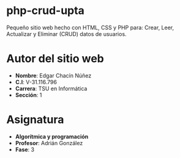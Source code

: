 # php-crud-upta
Pequeño sitio web hecho con HTML, CSS y PHP para: Crear, Leer, Actualizar y Eliminar (CRUD) datos de usuarios.

# Autor del sitio web
- **Nombre**: Edgar Chacín Núñez
- **C.I**: V-31.116.796
- **Carrera**: TSU en Informática
- **Sección**: 1

# Asignatura
- **Algorítmica y programación**
- **Profesor**: Adrián González
- **Fase**: 3
